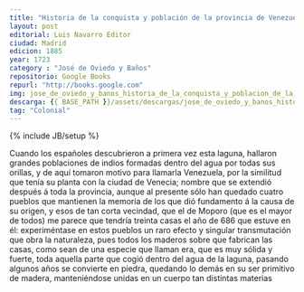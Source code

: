 ```yaml
---
title: "Historia de la conquista y población de la provincia de Venezuela"
layout: post
editorial: Luis Navarro Editor
ciudad: Madrid 
edicion: 1885
year: 1723
category : "José de Oviedo y Baños"
repositorio: Google Books
repurl: "http://books.google.com"
img: jose_de_oviedo_y_banos_historia_de_la_conquista_y_poblacion_de_la_provincia_de_venezuela_tomo_1_MOREL.jpg
descarga: {{ BASE_PATH }}/assets/descargas/jose_de_oviedo_y_banos_historia_de_la_conquista_y_poblacion_de_la_provincia_de_venezuela_tomo_1_MOREL.pdf
tag: "Colonial"
---
```

{% include JB/setup %}

Cuando los españoles descubrieron a primera vez esta laguna, hallaron grandes poblaciones de indios formadas dentro del agua por todas sus orillas, y de aquí tomaron motivo para llamarla Venezuela, por la similitud que tenía su planta con la ciudad de Venecia; nombre que se extendió después á toda la provincia, aunque al presente sólo han quedado cuatro pueblos que mantienen la memoria de los que dió fundamento á la causa de su origen, y esos de tan corta vecindad, que el de Moporo (que es el mayor de todos) me parece que tendría treinta casas el año de 686 que estuve en él: experiméntase en estos pueblos un raro efecto y singular transmutación que obra la naturaleza, pues todos los maderos sobre que fabrican las casas, como sean de una especie que llaman era, que es muy sólida y fuerte, toda aquella parte que cogió dentro del agua de la laguna, pasando algunos años se convierte en piedra, quedando lo demás en su ser primitivo de madera, manteniéndose unidas en un cuerpo tan distintas materias
